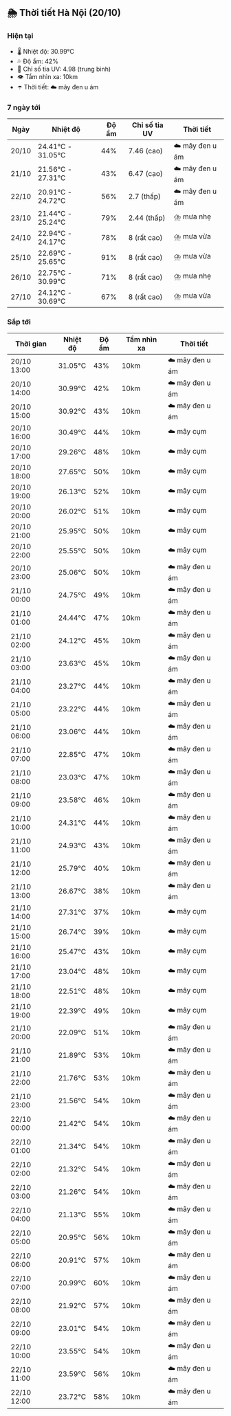 ## 🌦️ Thời tiết Hà Nội (20/10)

### Hiện tại

- 🌡️ Nhiệt độ: 30.99℃
- 💦 Độ ẩm: 42%
- 🌟 Chỉ số tia UV: 4.98 (trung bình)
- 👁️ Tầm nhìn xa: 10km
- ☂️ Thời tiết: ☁️ mây đen u ám

### 7 ngày tới

| Ngày | Nhiệt độ | Độ ẩm | Chỉ số tia UV | Thời tiết |
| --- | --- | --- | --- | --- |
| 20/10 | 24.41℃ - 31.05℃ | 44% | 7.46 (cao) | ☁️ mây đen u ám |
| 21/10 | 21.56℃ - 27.31℃ | 43% | 6.47 (cao) | ☁️ mây đen u ám |
| 22/10 | 20.91℃ - 24.72℃ | 56% | 2.7 (thấp) | ☁️ mây đen u ám |
| 23/10 | 21.44℃ - 25.24℃ | 79% | 2.44 (thấp) | ⛈️ mưa nhẹ |
| 24/10 | 22.94℃ - 24.17℃ | 78% | 8 (rất cao) | ⛈️ mưa vừa |
| 25/10 | 22.69℃ - 25.65℃ | 91% | 8 (rất cao) | ⛈️ mưa vừa |
| 26/10 | 22.75℃ - 30.99℃ | 71% | 8 (rất cao) | ⛈️ mưa nhẹ |
| 27/10 | 24.12℃ - 30.69℃ | 67% | 8 (rất cao) | ⛈️ mưa vừa |

### Sắp tới

| Thời gian | Nhiệt độ | Độ ẩm | Tầm nhìn xa | Thời tiết |
| --- | --- | --- | --- | --- |
| 20/10 13:00 | 31.05℃ | 43% | 10km | ☁️ mây đen u ám |
| 20/10 14:00 | 30.99℃ | 42% | 10km | ☁️ mây đen u ám |
| 20/10 15:00 | 30.92℃ | 43% | 10km | ☁️ mây đen u ám |
| 20/10 16:00 | 30.49℃ | 44% | 10km | ☁️ mây cụm |
| 20/10 17:00 | 29.26℃ | 48% | 10km | ☁️ mây cụm |
| 20/10 18:00 | 27.65℃ | 50% | 10km | ☁️ mây cụm |
| 20/10 19:00 | 26.13℃ | 52% | 10km | ☁️ mây cụm |
| 20/10 20:00 | 26.02℃ | 51% | 10km | ☁️ mây cụm |
| 20/10 21:00 | 25.95℃ | 50% | 10km | ☁️ mây cụm |
| 20/10 22:00 | 25.55℃ | 50% | 10km | ☁️ mây cụm |
| 20/10 23:00 | 25.06℃ | 50% | 10km | ☁️ mây đen u ám |
| 21/10 00:00 | 24.75℃ | 49% | 10km | ☁️ mây đen u ám |
| 21/10 01:00 | 24.44℃ | 47% | 10km | ☁️ mây đen u ám |
| 21/10 02:00 | 24.12℃ | 45% | 10km | ☁️ mây đen u ám |
| 21/10 03:00 | 23.63℃ | 45% | 10km | ☁️ mây đen u ám |
| 21/10 04:00 | 23.27℃ | 44% | 10km | ☁️ mây đen u ám |
| 21/10 05:00 | 23.22℃ | 44% | 10km | ☁️ mây đen u ám |
| 21/10 06:00 | 23.06℃ | 44% | 10km | ☁️ mây đen u ám |
| 21/10 07:00 | 22.85℃ | 47% | 10km | ☁️ mây đen u ám |
| 21/10 08:00 | 23.03℃ | 47% | 10km | ☁️ mây đen u ám |
| 21/10 09:00 | 23.58℃ | 46% | 10km | ☁️ mây đen u ám |
| 21/10 10:00 | 24.31℃ | 44% | 10km | ☁️ mây đen u ám |
| 21/10 11:00 | 24.93℃ | 43% | 10km | ☁️ mây đen u ám |
| 21/10 12:00 | 25.79℃ | 40% | 10km | ☁️ mây đen u ám |
| 21/10 13:00 | 26.67℃ | 38% | 10km | ☁️ mây đen u ám |
| 21/10 14:00 | 27.31℃ | 37% | 10km | ☁️ mây cụm |
| 21/10 15:00 | 26.74℃ | 39% | 10km | ☁️ mây cụm |
| 21/10 16:00 | 25.47℃ | 43% | 10km | ☁️ mây cụm |
| 21/10 17:00 | 23.04℃ | 48% | 10km | ☁️ mây cụm |
| 21/10 18:00 | 22.51℃ | 48% | 10km | ☁️ mây cụm |
| 21/10 19:00 | 22.39℃ | 49% | 10km | ☁️ mây cụm |
| 21/10 20:00 | 22.09℃ | 51% | 10km | ☁️ mây đen u ám |
| 21/10 21:00 | 21.89℃ | 53% | 10km | ☁️ mây đen u ám |
| 21/10 22:00 | 21.76℃ | 53% | 10km | ☁️ mây đen u ám |
| 21/10 23:00 | 21.56℃ | 54% | 10km | ☁️ mây đen u ám |
| 22/10 00:00 | 21.42℃ | 54% | 10km | ☁️ mây đen u ám |
| 22/10 01:00 | 21.34℃ | 54% | 10km | ☁️ mây đen u ám |
| 22/10 02:00 | 21.32℃ | 54% | 10km | ☁️ mây đen u ám |
| 22/10 03:00 | 21.26℃ | 54% | 10km | ☁️ mây đen u ám |
| 22/10 04:00 | 21.13℃ | 55% | 10km | ☁️ mây đen u ám |
| 22/10 05:00 | 20.95℃ | 56% | 10km | ☁️ mây đen u ám |
| 22/10 06:00 | 20.91℃ | 57% | 10km | ☁️ mây đen u ám |
| 22/10 07:00 | 20.99℃ | 60% | 10km | ☁️ mây đen u ám |
| 22/10 08:00 | 21.92℃ | 57% | 10km | ☁️ mây đen u ám |
| 22/10 09:00 | 23.01℃ | 54% | 10km | ☁️ mây đen u ám |
| 22/10 10:00 | 23.55℃ | 54% | 10km | ☁️ mây đen u ám |
| 22/10 11:00 | 23.59℃ | 56% | 10km | ☁️ mây đen u ám |
| 22/10 12:00 | 23.72℃ | 58% | 10km | ☁️ mây đen u ám |
